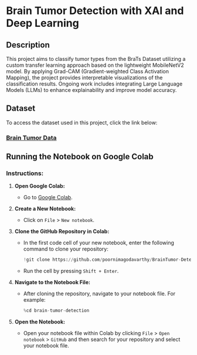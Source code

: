 # Brain Tumor Detection with XAI and Deep Learning

## Description
This project aims to classify tumor types from the BraTs Dataset utilizing a custom transfer learning approach based on the lightweight MobileNetV2 model. 
By applying Grad-CAM (Gradient-weighted Class Activation Mapping), the project provides interpretable visualizations of the classification results. 
Ongoing work includes integrating Large Language Models (LLMs) to enhance explainability and improve model accuracy.

## Dataset
To access the dataset used in this project, click the link below:

### [**Brain Tumor Data**](https://data.mendeley.com/datasets/w4sw3s9f59/1)

## Running the Notebook on Google Colab

### Instructions:

1. **Open Google Colab:**
   - Go to [Google Colab](https://colab.research.google.com/).

2. **Create a New Notebook:**
   - Click on `File` > `New notebook`.

3. **Clone the GitHub Repository in Colab:**
   - In the first code cell of your new notebook, enter the following command to clone your repository:
     ```python
     !git clone https://github.com/poornimagodavarthy/BrainTumor-Detection.git
     ```
   - Run the cell by pressing `Shift + Enter`.

5. **Navigate to the Notebook File:**
   - After cloning the repository, navigate to your notebook file. For example:
     ```python
     %cd brain-tumor-detection
     ```

6. **Open the Notebook:**
   - Open your notebook file within Colab by clicking `File` > `Open notebook` > `GitHub` and then search for your repository and select your notebook file.

